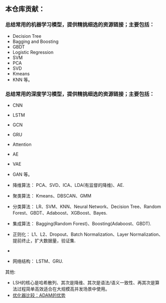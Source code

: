 ## 本仓库贡献：
### 总结常用的机器学习模型，提供精挑细选的资源链接；主要包括：
* Decision Tree
* Bagging and Boosting
* GBDT
* Logistic Regression
* SVM
* PCA
* SVD
* Kmeans
* KNN
等。

### 总结常用的深度学习模型，提供精挑细选的资源链接；主要包括：
* CNN
* LSTM
* GCN
* GRU
* Attention
* AE
* VAE
* GAN
等。

* 降维算法： PCA、SVD、ICA、LDA(有监督的降维)、AE.
* 聚类算法： Kmeans、DBSCAN、GMM
* 分类算法： LR、SVM、KNN、Neural Network、Decision Tree、Random Forest、GBDT、Adaboost、XGBoost、Bayes.
* 集成算法： Bagging(Random Forest)、Boosting(Adaboost、GBDT).
* 正则化： L1、L2、Dropout、Batch Normalization、Layer Normalization、提前终止，扩大数据量，验证集.
* 
* 网络结构： LSTM、GRU.

其他:
* LSH的核心是哈希散列、其次是降维、其次是语法/语义一致性、再其次是算法过程简单高效适合在大规模高并发场景中使用。
* [优化器比较：ADAM的优势](https://zhuanlan.zhihu.com/p/32626442)

